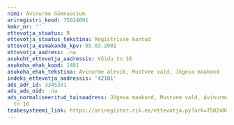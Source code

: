 ```yaml
---
nimi: Avinurme Gümnaasium
ariregistri_kood: 75024001
kmkr_nr: ''
ettevotja_staatus: R
ettevotja_staatus_tekstina: Registrisse kantud
ettevotja_esmakande_kpv: 05.03.2001
ettevotja_aadress: .na
asukoht_ettevotja_aadressis: Võidu tn 16
asukoha_ehak_kood: 1481
asukoha_ehak_tekstina: Avinurme alevik, Mustvee vald, Jõgeva maakond
indeks_ettevotja_aadressis: '42101'
ads_adr_id: 3345391
ads_ads_oid: .na
ads_normaliseeritud_taisaadress: Jõgeva maakond, Mustvee vald, Avinurme alevik, Võidu
  tn 16
teabesysteemi_link: https://ariregister.rik.ee/ettevotja.py?ark=75024001&ref=rekvisiidid
---
```


